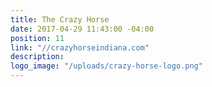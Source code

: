 ```yaml
---
title: The Crazy Horse
date: 2017-04-29 11:43:00 -04:00
position: 11
link: "//crazyhorseindiana.com"
description: 
logo_image: "/uploads/crazy-horse-logo.png"
---
```



